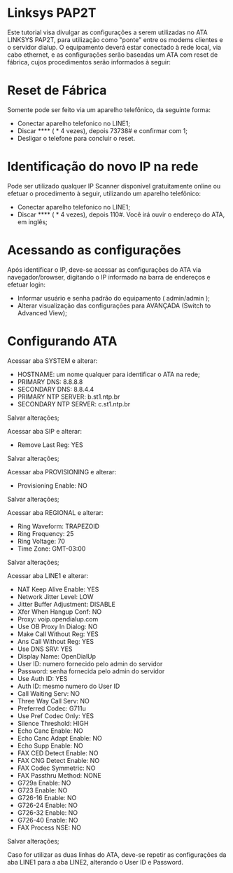 # Linksys PAP2T

Este tutorial visa divulgar as configurações a serem utilizadas no ATA LINKSYS PAP2T, para utilização como "ponte" entre os modems clientes e o servidor dialup.
O equipamento deverá estar conectado à rede local, via cabo ethernet, e as configurações serão baseadas um ATA com reset de fábrica, cujos procedimentos serão informados à seguir:

# Reset de Fábrica

Somente pode ser feito via um aparelho telefônico, da seguinte forma:
  - Conectar aparelho telefonico no LINE1;
  - Discar **** ( * 4 vezes), depois 73738# e confirmar com 1;
  - Desligar o telefone para concluir o reset.

# Identificação do novo IP na rede

Pode ser utilizado qualquer IP Scanner disponível gratuitamente online ou efetuar o procedimento à seguir, utilizando um aparelho telefônico:
  - Conectar aparelho telefonico no LINE1;
  - Discar **** ( * 4 vezes), depois 110#. Você irá ouvir o endereço do ATA, em inglês;

# Acessando as configurações

Após identificar o IP, deve-se acessar as configurações do ATA via navegador/browser, digitando o IP informado na barra de endereços e efetuar login:
  -  Informar usuário e senha padrão do equipamento ( admin/admin );
  -  Alterar visualização das configurações para AVANÇADA (Switch to Advanced View);

# Configurando ATA

Acessar aba SYSTEM e alterar:
  - HOSTNAME: um nome qualquer para identificar o ATA na rede;
  - PRIMARY DNS: 		            8.8.8.8 
  - SECONDARY DNS: 		          8.8.4.4
  - PRIMARY NTP SERVER: 	      b.st1.ntp.br
  - SECONDARY NTP SERVER:	      c.st1.ntp.br

Salvar alterações;

Acessar aba SIP e alterar:
  - Remove Last Reg:	          YES

Salvar alterações;

Acessar aba PROVISIONING e alterar:
  - Provisioning Enable: NO

Salvar alterações;

Acessar aba REGIONAL e alterar:
  - Ring Waveform:		TRAPEZOID
  - Ring Frequency:		25
  - Ring Voltage:		70
  - Time Zone:		GMT-03:00

Salvar alterações;

Acessar aba LINE1 e alterar:
  - NAT Keep Alive Enable:		YES
  - Network Jitter Level:		LOW
  - Jitter Buffer Adjustment:	DISABLE
  - Xfer When Hangup Conf:		NO
  - Proxy:				voip.opendialup.com
  - Use OB Proxy In Dialog:		NO
  - Make Call Without Reg:		YES
  - Ans Call Without Reg:		YES
  - Use DNS SRV:			YES
  - Display Name:			OpenDialUp
  - User ID:			numero fornecido pelo admin do servidor
  - Password:			senha fornecida pelo admin do servidor
  - Use Auth ID:			YES
  - Auth ID:			mesmo numero do User ID
  - Call Waiting Serv:		NO
  - Three Way Call Serv:		NO
  - Preferred Codec:		G711u
  - Use Pref Codec Only:		YES
  - Silence Threshold:		HIGH
  - Echo Canc Enable:		NO
  - Echo Canc Adapt Enable:		NO
  - Echo Supp Enable:		NO
  - FAX CED Detect Enable:		NO
  - FAX CNG Detect Enable:		NO
  - FAX Codec Symmetric:		NO
  - FAX Passthru Method:		NONE
  - G729a Enable:			NO
  - G723 Enable:			NO
  - G726-16 Enable:		NO
  - G726-24 Enable:		NO
  - G726-32 Enable:		NO
  - G726-40 Enable:		NO
  - FAX Process NSE:	NO

Salvar alterações;

Caso for utilizar as duas linhas do ATA, deve-se repetir as configurações da aba LINE1 para a aba LINE2, alterando o User ID e Password.


